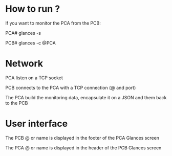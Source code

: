 # How to run ?

If you want to monitor the PCA from the PCB:

PCA# glances -s

PCB# glances -c @PCA

# Network

PCA listen on a TCP socket

PCB connects to the PCA with a TCP connection (@ and port)

The PCA build the monitoring data, encapsulate it on a JSON and them back to the PCB

# User interface

The PCB @ or name is displayed in the footer of the PCA Glances screen

The PCA @ or name is displayed in the header of the PCB Glances screen
